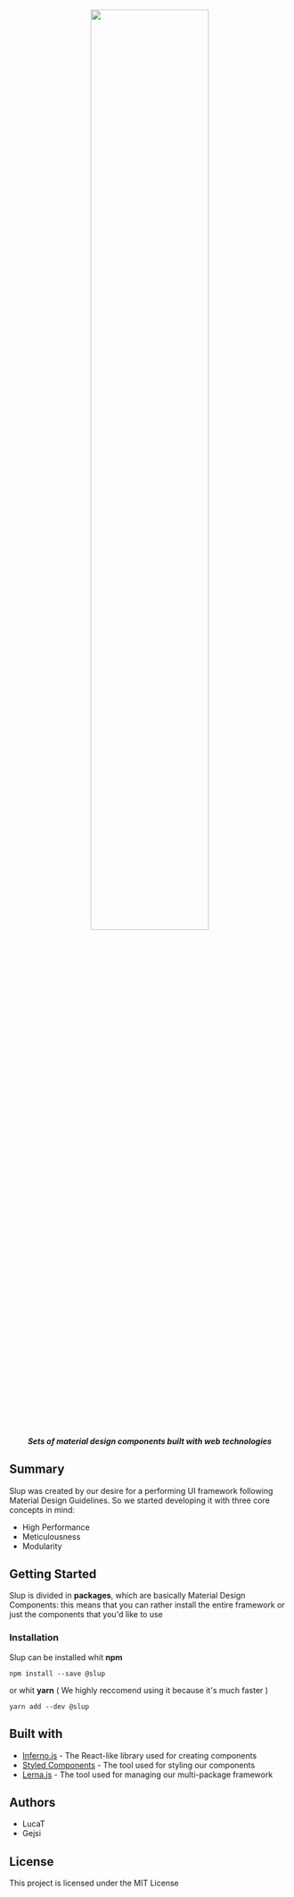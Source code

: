 <h1 align='center'>
  <img src='http://svgshare.com/i/344.svg' width='65%' />
  
  <h5 align='center'>Sets of material design components built with web technologies</h5>
</h1>

## Summary

Slup was created by our desire for a performing UI framework following Material Design Guidelines.
So we started developing it with three core concepts in mind:

* High Performance
* Meticulousness
* Modularity

## Getting Started

Slup is divided in **packages**, which are basically Material Design Components: this means that you can rather install the entire framework or just the components that you'd like to use

### Installation

Slup can be installed whit **npm**
```
npm install --save @slup
```

or whit **yarn** ( We highly reccomend using it because it's much faster )
```
yarn add --dev @slup
```

## Built with

* [Inferno.js](https://infernojs.org/) - The React-like library used for creating components
* [Styled Components](https://www.styled-components.com/) - The tool used for styling our components
* [Lerna.js](https://lernajs.io/) - The tool used for managing our multi-package framework

## Authors

* LucaT
* Gejsi

## License

This project is licensed under the MIT License
